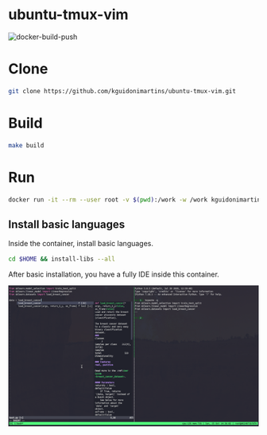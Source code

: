 # ubuntu-tmux-vim

![docker-build-push](https://github.com/kguidonimartins/ubuntu-tmux-vim/workflows/docker-build-push/badge.svg?branch=main)

# Clone

```bash
git clone https://github.com/kguidonimartins/ubuntu-tmux-vim.git
```

# Build

```bash
make build
```

# Run

```bash
docker run -it --rm --user root -v $(pwd):/work -w /work kguidonimartins/ubuntu-tmux-vim
```

<!--
# Run

```bash
make run
```
-->

## Install basic languages

Inside the container, install basic languages.

```bash
cd $HOME && install-libs --all
```

After basic installation, you have a fully IDE inside this container.

![](images/tmux-docker.png)

<!--
## Commit changes

```bash
# get container id
docker ps
# commit
docker commit <container_id> <new_image_name>
```

# Run the new image

```bash
docker run -it --rm -v $(pwd):/work -w /home/vimuser <new_image_name>
# assim funciona também não tenho acesso às coisas que eu quero (plugins e tal)
docker run -it --rm --user $(id -u) -v $(pwd):/work -w /work kguidonimartins/ubuntu-tmux-vim
# assim também vai
docker run -it --rm --user root -v $(pwd):/work -w /work kguidonimartins/ubuntu-tmux-vim
```

-->













